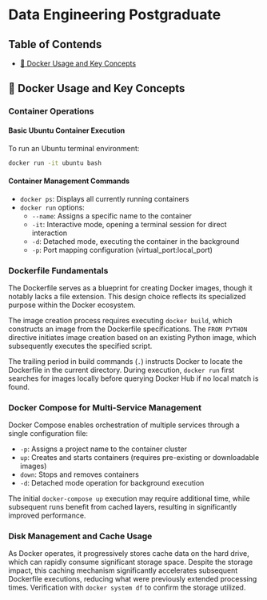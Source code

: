 # Data Engineering Postgraduate

## Table of Contends

- [🐳 Docker Usage and Key Concepts](#-docker-usage-and-key-concepts)

## 🐳 Docker Usage and Key Concepts

### Container Operations

#### Basic Ubuntu Container Execution
To run an Ubuntu terminal environment:
```bash
docker run -it ubuntu bash
```

#### Container Management Commands
- `docker ps`: Displays all currently running containers
- `docker run` options:
  - `--name`: Assigns a specific name to the container
  - `-it`: Interactive mode, opening a terminal session for direct interaction
  - `-d`: Detached mode, executing the container in the background
  - `-p`: Port mapping configuration (virtual_port:local_port)

### Dockerfile Fundamentals

The Dockerfile serves as a blueprint for creating Docker images, though it notably lacks a file extension. This design choice reflects its specialized purpose within the Docker ecosystem.

The image creation process requires executing `docker build`, which constructs an image from the Dockerfile specifications. The `FROM PYTHON` directive initiates image creation based on an existing Python image, which subsequently executes the specified script.

The trailing period in build commands (`.`) instructs Docker to locate the Dockerfile in the current directory. During execution, `docker run` first searches for images locally before querying Docker Hub if no local match is found.

### Docker Compose for Multi-Service Management

Docker Compose enables orchestration of multiple services through a single configuration file:

- `-p`: Assigns a project name to the container cluster
- `up`: Creates and starts containers (requires pre-existing or downloadable images)
- `down`: Stops and removes containers
- `-d`: Detached mode operation for background execution

The initial `docker-compose up` execution may require additional time, while subsequent runs benefit from cached layers, resulting in significantly improved performance.

### Disk Management and Cache Usage

As Docker operates, it progressively stores cache data on the hard drive, which can rapidly consume significant storage space. Despite the storage impact, this caching mechanism significantly accelerates subsequent Dockerfile executions, reducing what were previously extended processing times. Verification with `docker system df` to confirm the storage utilized.

